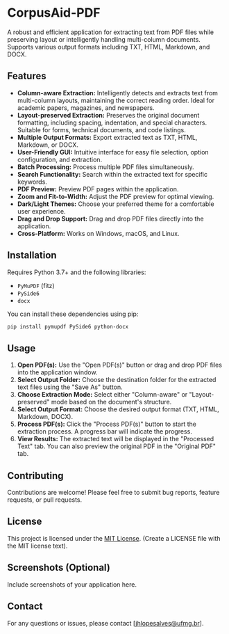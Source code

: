 # CorpusAid-PDF

A robust and efficient application for extracting text from PDF files while preserving layout or intelligently handling multi-column documents. Supports various output formats including TXT, HTML, Markdown, and DOCX.

## Features

* **Column-aware Extraction:** Intelligently detects and extracts text from multi-column layouts, maintaining the correct reading order. Ideal for academic papers, magazines, and newspapers.
* **Layout-preserved Extraction:**  Preserves the original document formatting, including spacing, indentation, and special characters. Suitable for forms, technical documents, and code listings.
* **Multiple Output Formats:** Export extracted text as TXT, HTML, Markdown, or DOCX.
* **User-Friendly GUI:**  Intuitive interface for easy file selection, option configuration, and extraction.
* **Batch Processing:** Process multiple PDF files simultaneously.
* **Search Functionality:** Search within the extracted text for specific keywords.
* **PDF Preview:** Preview PDF pages within the application.
* **Zoom and Fit-to-Width:**  Adjust the PDF preview for optimal viewing.
* **Dark/Light Themes:** Choose your preferred theme for a comfortable user experience.
* **Drag and Drop Support:** Drag and drop PDF files directly into the application.
* **Cross-Platform:** Works on Windows, macOS, and Linux.

## Installation

Requires Python 3.7+ and the following libraries:

* `PyMuPDF` (fitz)
* `PySide6`
* `docx`

You can install these dependencies using pip:

```bash
pip install pymupdf PySide6 python-docx
```

## Usage

1. **Open PDF(s):** Use the "Open PDF(s)" button or drag and drop PDF files into the application window.
2. **Select Output Folder:** Choose the destination folder for the extracted text files using the "Save As" button.
3. **Choose Extraction Mode:** Select either "Column-aware" or "Layout-preserved" mode based on the document's structure.
4. **Select Output Format:** Choose the desired output format (TXT, HTML, Markdown, DOCX).
5. **Process PDF(s):** Click the "Process PDF(s)" button to start the extraction process. A progress bar will indicate the progress.
6. **View Results:** The extracted text will be displayed in the "Processed Text" tab. You can also preview the original PDF in the "Original PDF" tab.

## Contributing

Contributions are welcome! Please feel free to submit bug reports, feature requests, or pull requests.

## License

This project is licensed under the [MIT License](LICENSE). (Create a LICENSE file with the MIT license text).

## Screenshots (Optional)

Include screenshots of your application here.

## Contact

For any questions or issues, please contact [jhlopesalves@ufmg.br].

